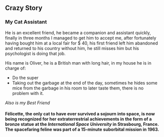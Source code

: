 ## Crazy Story
### My Cat Assistant

He is an excellent friend, he became a companion and assistant quickly, finally in three months I managed to get him to accept me, after fortunately having bought him at a local fair for $ 40, his first friend left him abandoned and returned to his country without him, he still misses him but his psychologist is doing that job.

His name is Oliver, he is a British man with long hair, in my house he is in charge of:

+ Do the super
+ Taking out the garbage at the end of the day, sometimes he hides some mice from the garbage in his room to later taste them, there is no problem with it.

*Also is my Best Friend*
#### Félicette, the only **cat** to have ever **survived** a sojourn into **space**, is now being recognized for her extraterrestrial achievements in the form of a **bronze statue** at the *International Space University* in Strasbourg, France. The spacefaring feline was part of a **15-minute** suborbital mission in **1963**.
